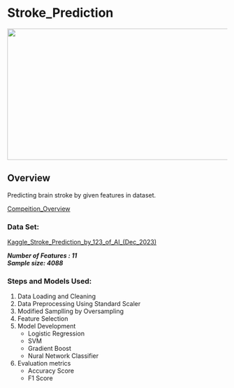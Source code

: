 # Stroke_Prediction


<img src="https://github.com/skp163/Stroke_Prediction/blob/main/Assets/Brain_Stroke.gif" width="800" height="300" />

## Overview
Predicting brain stroke by given features in dataset.

[Compeition_Overview](https://www.kaggle.com/competitions/stroke-prediction-by-123-of-ai-dec-2023/overview)

### Data Set: <br/>
[Kaggle_Stroke_Prediction_by_123_of_AI_(Dec_2023)](https://www.kaggle.com/competitions/stroke-prediction-by-123-of-ai-dec-2023/data)

***Number of Features : 11*** <br/>
***Sample size: 4088***

### Steps and Models Used:
1. Data Loading and Cleaning
2. Data Preprocessing Using Standard Scaler
3. Modified Samplling by Oversampling
4. Feature Selection
5. Model Development
    - Logistic Regression
    - SVM
    - Gradient Boost
    - Nural Network Classifier
6. Evaluation metrics 
    - Accuracy Score
    - F1 Score
